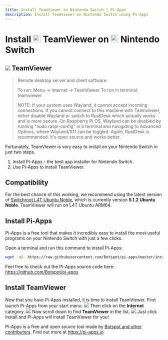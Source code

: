 ```yaml
---
title: Install TeamViewer on Nintendo Switch | Pi-Apps
description: Install TeamViewer on Nintendo Switch using Pi-Apps
---
```

<div class="simple-install-content content">

# Install <img src="/img/app-icons/TeamViewer/icon-64.png" height=24> TeamViewer on <img src=/img/other-icons/switch-icon.svg height=24> Nintendo Switch

## <img src="/img/app-icons/TeamViewer/icon-64.png"> TeamViewer
> Remote desktop server and client software.
> 
> To run: Menu -> Internet -> TeamViewer
> To run in terminal: teamviewer
> 
> NOTE: If your system uses Wayland, it cannot accept incoming connections. If you cannot connect to this machine with Teamviewer, either disable Wayland or switch to RustDesk which actually works and is more secure.
> On Raspberry Pi OS, Wayland can be disabled by running "sudo raspi-config" in a terminal and navigating to Advanced Options, where Wayland/X11 can be toggled.
> Again, RustDesk is recommended. It's open source and works better.

Fortunately, TeamViewer is very easy to install on your Nintendo Switch in just two steps.
1. Install Pi-Apps - the best app installer for Nintendo Switch.
2. Use Pi-Apps to install TeamViewer.
</div>
<div class="simple-install-content content">

## Compatibility
For the best chance of this working, we recommend using the latest version of [Switchroot L4T Ubuntu Noble](https://wiki.switchroot.org/wiki/linux/l4t-ubuntu-noble-installation-guide), which is currently version **5.1.2 Ubuntu Noble**.
TeamViewer will run on L4T Ubuntu ARM64.
</div>
<div class="simple-install-content content">

## Install Pi-Apps

Pi-Apps is a free tool that makes it incredibly easy to install the most useful programs on your Nintendo Switch with just a few clicks.

Open a terminal and run this command to install Pi-Apps:
```bash
wget -qO- https://raw.githubusercontent.com/Botspot/pi-apps/master/install | bash
```
Feel free to check out the Pi-Apps source code here: https://github.com/Botspot/pi-apps
</div>
<div class="simple-install-content content">

## Install TeamViewer

Now that you have Pi-Apps installed, it is time to install TeamViewer.
First launch Pi-Apps from your start menu:
<img src="/img/start-menu.png">
Then click on the <b>Internet</b> category.
<img src="/img/category-selections/Internet.png">
Now scroll down to find <b>TeamViewer</b> in the list.
<img src="/img/app-icons/TeamViewer/app-selection.png">
Just click Install and Pi-Apps will install TeamViewer for you!
</div>
<div class="simple-install-content content">

Pi-Apps is a free and open source tool made by [Botspot and other contributors](/about/#contributors). Find out more at https://pi-apps.io
</div>
